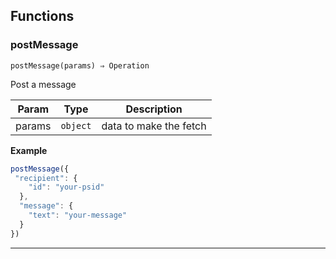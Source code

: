 

## Functions
### postMessage

<p><code>postMessage(params) ⇒ Operation</code></p>

Post a message


| Param | Type | Description |
| --- | --- | --- |
| params | <code>object</code> | data to make the fetch |

**Example**
```js
postMessage({
 "recipient": {
    "id": "your-psid"
  },
  "message": {
    "text": "your-message"
  }
})
```

* * *


